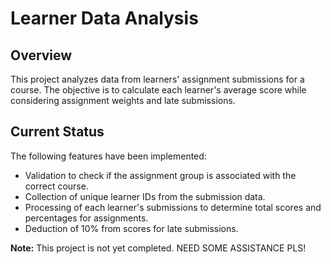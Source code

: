# Learner Data Analysis

## Overview

This project analyzes data from learners' assignment submissions for a course. The objective is to calculate each learner's average score while considering assignment weights and late submissions.

## Current Status

The following features have been implemented:

- Validation to check if the assignment group is associated with the correct course.
- Collection of unique learner IDs from the submission data.
- Processing of each learner's submissions to determine total scores and percentages for assignments.
- Deduction of 10% from scores for late submissions.

**Note:** This project is not yet completed. NEED SOME ASSISTANCE PLS!